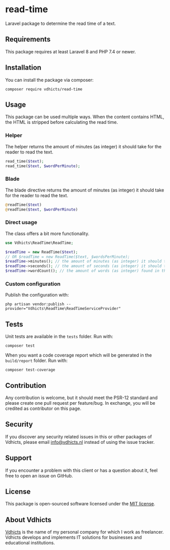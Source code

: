 # read-time

Laravel package to determine the read time of a text. 

## Requirements

This package requires at least Laravel 8 and PHP 7.4 or newer.

## Installation

You can install the package via composer:

`composer require vdhicts/read-time`

## Usage

This package can be used multiple ways. When the content contains HTML, the HTML is stripped before calculating the read
time.

### Helper

The helper returns the amount of minutes (as integer) it should take for the reader to read the text. 

```php
read_time($text);
read_time($text, $wordPerMinute);
```

### Blade

The blade directive returns the amount of minutes (as integer) it should take for the reader to read the text.

```php
@readTime($text)
@readTime($text, $wordPerMinute)
```

### Direct usage

The class offers a bit more functionality.

```php
use Vdhicts\ReadTime\ReadTime;

$readTime = new ReadTime($text);
// OR $readTime = new ReadTime($text, $wordsPerMinute);
$readTime->minutes(); // the amount of minutes (as integer) it should take to read
$readTime->seconds(); // the amount of seconds (as integer) it should take to read
$readTime->wordCount(); // the amount of words (as integer) found in the text
```

### Custom configuration

Publish the configuration with:

`php artisan vendor:publish --provider="Vdhicts\ReadTime\ReadTimeServiceProvider"`

## Tests

Unit tests are available in the `tests` folder. Run with:

`composer test`

When you want a code coverage report which will be generated in the `build/report` folder. Run with:

`composer test-coverage`

## Contribution

Any contribution is welcome, but it should meet the PSR-12 standard and please create one pull request per feature/bug.
In exchange, you will be credited as contributor on this page.

## Security

If you discover any security related issues in this or other packages of Vdhicts, please email info@vdhicts.nl instead
of using the issue tracker.

## Support

If you encounter a problem with this client or has a question about it, feel free to open an issue on GitHub.

## License

This package is open-sourced software licensed under the [MIT license](http://opensource.org/licenses/MIT).

## About Vdhicts

[Vdhicts](https://www.vdhicts.nl) is the name of my personal company for which I work as freelancer. Vdhicts develops
and implements IT solutions for businesses and educational institutions.
